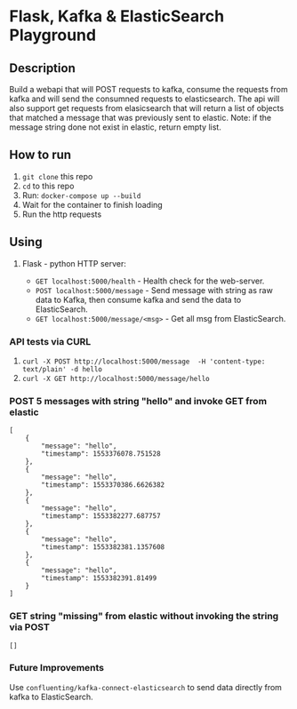 # Flask, Kafka & ElasticSearch Playground

## Description
Build a webapi that will POST requests to kafka, consume the requests from kafka and will send the consumned requests to elasticsearch.
The api will also support get requests from elasicsearch that will return a list of objects that matched a message that was previously sent to elastic.
Note: if the message string done not exist in elastic, return empty list. 

## How to run
1. `git clone` this repo
1. `cd` to this repo
1. Run: `docker-compose up --build`
1. Wait for the container to finish loading
1. Run the http requests

## Using
1. Flask - python HTTP server:

   * `GET localhost:5000/health` - Health check for the web-server.
   * `POST localhost:5000/message` - Send message with string as raw data to Kafka, then consume kafka and send the data to ElasticSearch.
   * `GET localhost:5000/message/<msg>` - Get all msg from ElasticSearch.

### API tests via CURL
1. `curl -X POST http://localhost:5000/message  -H 'content-type: text/plain' -d hello`
1. `curl -X GET http://localhost:5000/message/hello`

### POST 5 messages with string "hello" and invoke GET from elastic
```
[
    {
        "message": "hello",
        "timestamp": 1553376078.751528
    },
    {
        "message": "hello",
        "timestamp": 1553370386.6626382
    },
    {
        "message": "hello",
        "timestamp": 1553382277.687757
    },
    {
        "message": "hello",
        "timestamp": 1553382381.1357608
    },
    {
        "message": "hello",
        "timestamp": 1553382391.81499
    }
]
```
### GET string "missing" from elastic without invoking the string via POST
```
[]
```

### Future Improvements
Use `confluenting/kafka-connect-elasticsearch` to send data directly from kafka to ElasticSearch.
